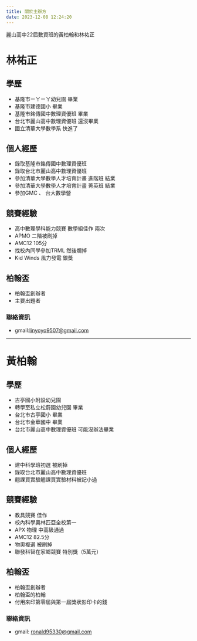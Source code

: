 ```yaml
---
title: 關於主辦方
date: 2023-12-08 12:24:20
---
```


麗山高中22屆數資班的黃柏翰和林祐正

# 林祐正 

## 學歷
- 基隆市ㄧㄚㄧㄚ幼兒園 畢業
- 基隆市建德國小 畢業
- 基隆市銘傳國中數理資優班 畢業
- 台北市麗山高中數理資優班 還沒畢業
- 國立清華大學數學系 快進了

## 個人經歷
- 錄取基隆市銘傳國中數理資優班
- 錄取台北市麗山高中數理資優班
- 參加清華大學數學人才培育計畫 進階班 結業
- 參加清華大學數學人才培育計畫 菁英班 結業
- 參加GMC 、 台大數學營

## 競賽經驗
- 高中數理學科能力競賽 數學組佳作 兩次
- APMO 二階被刷掉
- AMC12 105分 
- 找校內同學參加TRML 然後爛掉
- Kid Winds 風力發電 銀獎

## 柏翰盃
- 柏翰盃創辦者
- 主要出題者

### 聯絡資訊
- gmail:[linyoyo9507@gmail.com](mailto:linyoyo9507@gmail.com)

----------------------------------------------------------------

# 黃柏翰

## 學歷
- 古亭國小附設幼兒園 
- 轉學至私立松蔚園幼兒園 畢業
- 台北市古亭國小 畢業
- 台北市金華國中 畢業
- 台北市麗山高中數理資優班 可能沒辦法畢業

## 個人經歷
- 建中科學班初選 被刷掉
- 錄取台北市麗山高中數理資優班
- 翹課買實驗翹課買實驗材料被記小過

## 競賽經驗
- 教具競賽 佳作
- 校內科學奧林匹亞全校第一
- APX 物理 中高級通過
- AMC12 82.5分
- 物奧複選 被刷掉
- 聯發科智在家鄉競賽 特別獎（5萬元）

## 柏翰盃
- 柏翰盃創辦者
- 柏翰盃的柏翰
- 付用來印第零屆與第一屆獎狀影印卡的錢

### 聯絡資訊
- gmail: [ronald95330@gmail.com](mailto:ronald95330@gmail.com)